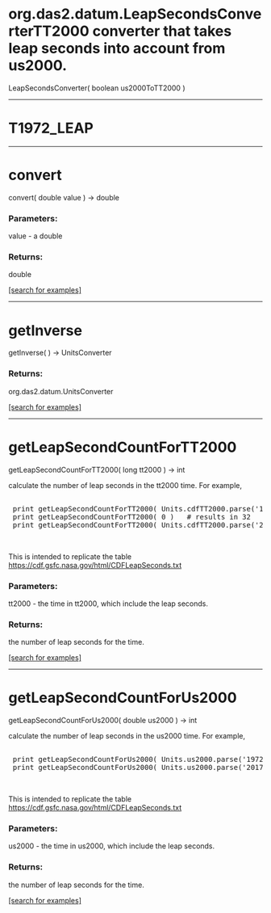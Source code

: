 # org.das2.datum.LeapSecondsConverterTT2000 converter that takes leap seconds into account from us2000.
LeapSecondsConverter( boolean us2000ToTT2000 )


***
<a name="T1972_LEAP"></a>
# T1972_LEAP



***
<a name="convert"></a>
# convert
convert( double value ) &rarr; double



### Parameters:
value - a double

### Returns:
double


<a href="https://github.com/autoplot/dev/search?q=convert&unscoped_q=convert">[search for examples]</a>

***
<a name="getInverse"></a>
# getInverse
getInverse(  ) &rarr; UnitsConverter



### Returns:
org.das2.datum.UnitsConverter


<a href="https://github.com/autoplot/dev/search?q=getInverse&unscoped_q=getInverse">[search for examples]</a>

***
<a name="getLeapSecondCountForTT2000"></a>
# getLeapSecondCountForTT2000
getLeapSecondCountForTT2000( long tt2000 ) &rarr; int

calculate the number of leap seconds in the tt2000 time.  For example,
 <pre>
 
 print getLeapSecondCountForTT2000( Units.cdfTT2000.parse('1972-01-01T00:00Z').doubleValue(Units.cdfTT2000) ) # results in 10
 print getLeapSecondCountForTT2000( 0 )   # results in 32
 print getLeapSecondCountForTT2000( Units.cdfTT2000.parse('2017-01-01T00:00Z').doubleValue(Units.cdfTT2000) ) # results in 37
 
 </pre>
 This is intended to replicate the table https://cdf.gsfc.nasa.gov/html/CDFLeapSeconds.txt

### Parameters:
tt2000 - the time in tt2000, which include the leap seconds.

### Returns:
the number of leap seconds for the time.

<a href="https://github.com/autoplot/dev/search?q=getLeapSecondCountForTT2000&unscoped_q=getLeapSecondCountForTT2000">[search for examples]</a>

***
<a name="getLeapSecondCountForUs2000"></a>
# getLeapSecondCountForUs2000
getLeapSecondCountForUs2000( double us2000 ) &rarr; int

calculate the number of leap seconds in the us2000 time.  For example,
 <pre>
 
 print getLeapSecondCountForUs2000( Units.us2000.parse('1972-01-01T00:00Z').doubleValue(Units.us2000) ) # results in 10
 print getLeapSecondCountForUs2000( Units.us2000.parse('2017-01-01T00:00Z').doubleValue(Units.us2000) ) # results in 37
 
 </pre>
 This is intended to replicate the table https://cdf.gsfc.nasa.gov/html/CDFLeapSeconds.txt

### Parameters:
us2000 - the time in us2000, which include the leap seconds.

### Returns:
the number of leap seconds for the time.

<a href="https://github.com/autoplot/dev/search?q=getLeapSecondCountForUs2000&unscoped_q=getLeapSecondCountForUs2000">[search for examples]</a>

